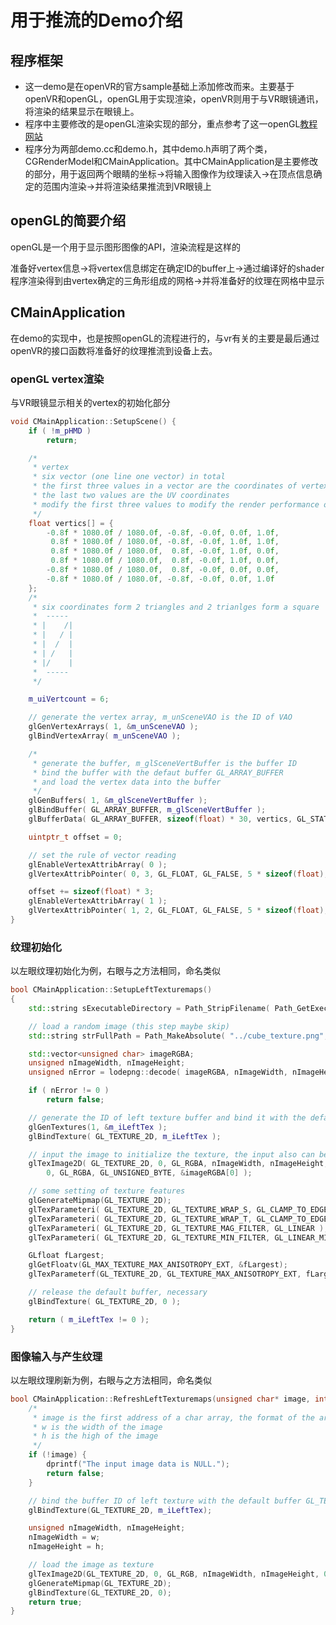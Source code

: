 # 用于推流的Demo介绍

## 程序框架
- 这一demo是在openVR的官方sample基础上添加修改而来。主要基于openVR和openGL，openGL用于实现渲染，openVR则用于与VR眼镜通讯，将渲染的结果显示在眼镜上。
- 程序中主要修改的是openGL渲染实现的部分，重点参考了这一openGL[教程网站](https://learnopengl.com/ "With a Title")
- 程序分为两部demo.cc和demo.h，其中demo.h声明了两个类，CGRenderModel和CMainApplication。其中CMainApplication是主要修改的部分，用于返回两个眼睛的坐标->将输入图像作为纹理读入->在顶点信息确定的范围内渲染->并将渲染结果推流到VR眼镜上

## openGL的简要介绍
openGL是一个用于显示图形图像的API，渲染流程是这样的

准备好vertex信息->将vertex信息绑定在确定ID的buffer上->通过编译好的shader程序渲染得到由vertex确定的三角形组成的网格->并将准备好的纹理在网格中显示

## CMainApplication
在demo的实现中，也是按照openGL的流程进行的，与vr有关的主要是最后通过openVR的接口函数将准备好的纹理推流到设备上去。

### openGL vertex渲染
与VR眼镜显示相关的vertex的初始化部分
```c++
void CMainApplication::SetupScene() {
	if ( !m_pHMD )
		return;

	/*
	 * vertex
	 * six vector (one line one vector) in total
	 * the first three values in a vector are the coordinates of vertex
	 * the last two values are the UV coordinates
	 * modify the first three values to modify the render performance of the image in the VR glasses
	 */
	float vertics[] = {
		-0.8f * 1080.0f / 1080.0f, -0.8f, -0.0f, 0.0f, 1.0f,
		 0.8f * 1080.0f / 1080.0f, -0.8f, -0.0f, 1.0f, 1.0f,
		 0.8f * 1080.0f / 1080.0f,  0.8f, -0.0f, 1.0f, 0.0f,
		 0.8f * 1080.0f / 1080.0f,  0.8f, -0.0f, 1.0f, 0.0f,
		-0.8f * 1080.0f / 1080.0f,  0.8f, -0.0f, 0.0f, 0.0f,
		-0.8f * 1080.0f / 1080.0f, -0.8f, -0.0f, 0.0f, 1.0f
	};
	/*
	 * six coordinates form 2 triangles and 2 trianlges form a square
	 *  -----
	 * |    /|
	 * |   / |
	 * |  /  |
	 * | /   |
	 * |/    |
	 *  -----
	 */

	m_uiVertcount = 6;

	// generate the vertex array, m_unSceneVAO is the ID of VAO
	glGenVertexArrays( 1, &m_unSceneVAO );
	glBindVertexArray( m_unSceneVAO );

	/*
	 * generate the buffer, m_glSceneVertBuffer is the buffer ID
	 * bind the buffer with the defaut buffer GL_ARRAY_BUFFER
	 * and load the vertex data into the buffer
	 */
	glGenBuffers( 1, &m_glSceneVertBuffer );
	glBindBuffer( GL_ARRAY_BUFFER, m_glSceneVertBuffer );
	glBufferData( GL_ARRAY_BUFFER, sizeof(float) * 30, vertics, GL_STATIC_DRAW);

	uintptr_t offset = 0;

	// set the rule of vector reading
	glEnableVertexAttribArray( 0 );
	glVertexAttribPointer( 0, 3, GL_FLOAT, GL_FALSE, 5 * sizeof(float), (const void *)offset);

	offset += sizeof(float) * 3;
	glEnableVertexAttribArray( 1 );
	glVertexAttribPointer( 1, 2, GL_FLOAT, GL_FALSE, 5 * sizeof(float), (const void *)offset);
}
```

### 纹理初始化
以左眼纹理初始化为例，右眼与之方法相同，命名类似
```c++
bool CMainApplication::SetupLeftTexturemaps()
{
	std::string sExecutableDirectory = Path_StripFilename( Path_GetExecutablePath() );

	// load a random image (this step maybe skip)
	std::string strFullPath = Path_MakeAbsolute( "../cube_texture.png", sExecutableDirectory );

	std::vector<unsigned char> imageRGBA;
	unsigned nImageWidth, nImageHeight;
	unsigned nError = lodepng::decode( imageRGBA, nImageWidth, nImageHeight, strFullPath.c_str() );

	if ( nError != 0 )
		return false;

	// generate the ID of left texture buffer and bind it with the default buffer GL_TEXTURE_2D
	glGenTextures(1, &m_iLeftTex );
	glBindTexture( GL_TEXTURE_2D, m_iLeftTex );

	// input the image to initialize the texture, the input also can be set as NULL
	glTexImage2D( GL_TEXTURE_2D, 0, GL_RGBA, nImageWidth, nImageHeight,
		0, GL_RGBA, GL_UNSIGNED_BYTE, &imageRGBA[0] );

	// some setting of texture features
	glGenerateMipmap(GL_TEXTURE_2D);
	glTexParameteri( GL_TEXTURE_2D, GL_TEXTURE_WRAP_S, GL_CLAMP_TO_EDGE );
	glTexParameteri( GL_TEXTURE_2D, GL_TEXTURE_WRAP_T, GL_CLAMP_TO_EDGE );
	glTexParameteri( GL_TEXTURE_2D, GL_TEXTURE_MAG_FILTER, GL_LINEAR );
	glTexParameteri( GL_TEXTURE_2D, GL_TEXTURE_MIN_FILTER, GL_LINEAR_MIPMAP_LINEAR );

	GLfloat fLargest;
	glGetFloatv(GL_MAX_TEXTURE_MAX_ANISOTROPY_EXT, &fLargest);
	glTexParameterf(GL_TEXTURE_2D, GL_TEXTURE_MAX_ANISOTROPY_EXT, fLargest);

	// release the default buffer, necessary
	glBindTexture( GL_TEXTURE_2D, 0 );

	return ( m_iLeftTex != 0 );
}
```

### 图像输入与产生纹理
以左眼纹理刷新为例，右眼与之方法相同，命名类似
```c++
bool CMainApplication::RefreshLeftTexturemaps(unsigned char* image, int w, int h) {
	/*
	 * image is the first address of a char array, the format of the array is r, g, b, r, g, b, ...
	 * w is the width of the image
	 * h is the high of the image
	 */
	if (!image) {
		dprintf("The input image data is NULL.");
		return false;
	}

	// bind the buffer ID of left texture with the default buffer GL_TEXTURE_2D
	glBindTexture(GL_TEXTURE_2D, m_iLeftTex);

	unsigned nImageWidth, nImageHeight;
	nImageWidth = w;
	nImageHeight = h;

	// load the image as texture
	glTexImage2D(GL_TEXTURE_2D, 0, GL_RGB, nImageWidth, nImageHeight, 0, GL_RGB, GL_UNSIGNED_BYTE, image);
	glGenerateMipmap(GL_TEXTURE_2D);
	glBindTexture(GL_TEXTURE_2D, 0);
	return true;
}
```
